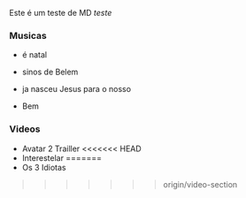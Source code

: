 Este é um teste de MD *teste*

### Musicas

- é natal

- sinos de Belem

- ja nasceu Jesus para o nosso

- Bem 

### Videos

- Avatar 2 Trailler
<<<<<<< HEAD
- Interestelar
=======
- Os 3 Idiotas
>>>>>>> origin/video-section
